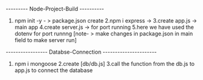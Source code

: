 --------- Node-Project-Build ----------

1. npm init -y - > package.json create
2.npm i express -> 
3.create app.js -> main app
4.create server.js -> for port running
5.here we have used the dotenv for port runnng
[note- > make changes in package.json in main field to make server run]


----------------- Databse-Connection ----------------------
1. npm i mongoose
2.create [db/db.js]
3.call the function from the db.js to app.js to connect the database
